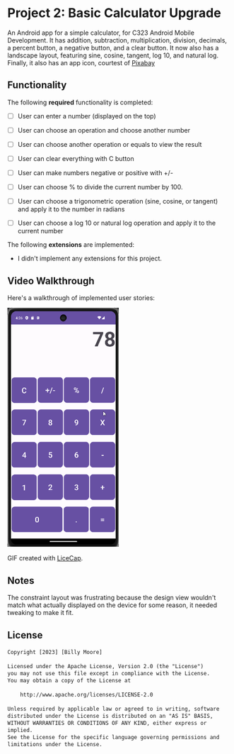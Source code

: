 # Project 2: Basic Calculator Upgrade

An Android app for a simple calculator, for C323 Android Mobile Development.
It has addition, subtraction, multiplication, division, decimals, a percent button, a negative button, and a clear button.
It now also has a landscape layout, featuring sine, cosine, tangent, log 10, and natural log.
Finally, it also has an app icon, courtest of [Pixabay](https://pixabay.com/vectors/just-split-through-to-divide-2020934/)

## Functionality 

The following **required** functionality is completed:

* [ ] User can enter a number (displayed on the top)
* [ ] User can choose an operation and choose another number
* [ ] User can choose another operation or equals to view the result
* [ ] User can clear everything with C button
* [ ] User can make numbers negative or positive with +/-
* [ ] User can choose % to divide the current number by 100.
* [ ] User can choose a trigonometric operation (sine, cosine, or tangent) and apply it to the number in radians
* [ ] User can choose a log 10 or natural log operation and apply it to the current number


The following **extensions** are implemented:

* I didn't implement any extensions for this project.

## Video Walkthrough

Here's a walkthrough of implemented user stories:

<img src='Project1Demo.gif' title='Video Walkthrough' width='50%' alt='Video Walkthrough' />

GIF created with [LiceCap](http://www.cockos.com/licecap/).

## Notes

The constraint layout was frustrating because the design view wouldn't match what actually displayed on the device for some reason, it needed tweaking to make it fit.

## License

    Copyright [2023] [Billy Moore]

    Licensed under the Apache License, Version 2.0 (the "License")
    you may not use this file except in compliance with the License.
    You may obtain a copy of the License at

        http://www.apache.org/licenses/LICENSE-2.0

    Unless required by applicable law or agreed to in writing, software
    distributed under the License is distributed on an "AS IS" BASIS,
    WITHOUT WARRANTIES OR CONDITIONS OF ANY KIND, either express or implied.
    See the License for the specific language governing permissions and
    limitations under the License.
